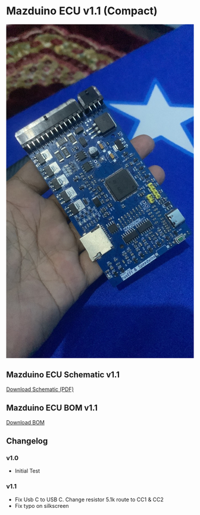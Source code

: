 # Mazduino ECU v1.1 (Compact)
![Assembled Mazduino ECU](v1.1/assembled.jpeg)


## Mazduino ECU Schematic v1.1
[Download Schematic (PDF)](https://github.com/amrikarisma/Mazduino/releases)

## Mazduino ECU BOM v1.1
[Download BOM](https://github.com/amrikarisma/Mazduino/releases)
## Changelog

### v1.0 
- Initial Test
### v1.1 
  - Fix Usb C to USB C. Change resistor 5.1k route to CC1 & CC2
  - Fix typo on silkscreen